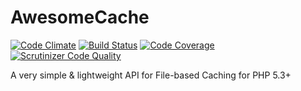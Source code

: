 # AwesomeCache
[![Code Climate](https://codeclimate.com/github/kabir-baidhya/AwesomeCache/badges/gpa.svg)](https://codeclimate.com/github/kabir-baidhya/AwesomeCache)
[![Build Status](https://travis-ci.org/kabir-baidhya/AwesomeCache.svg?branch=master)](https://travis-ci.org/kabir-baidhya/AwesomeCache)
[![Code Coverage](https://scrutinizer-ci.com/g/kabir-baidhya/AwesomeCache/badges/coverage.png?b=master)](https://scrutinizer-ci.com/g/kabir-baidhya/AwesomeCache/?branch=master)
[![Scrutinizer Code Quality](https://scrutinizer-ci.com/g/kabir-baidhya/AwesomeCache/badges/quality-score.png?b=master)](https://scrutinizer-ci.com/g/kabir-baidhya/AwesomeCache/?branch=master)

A very simple &amp; lightweight API for File-based Caching for PHP 5.3+
